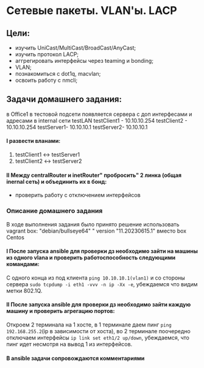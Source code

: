 # Сетевые пакеты. VLAN'ы. LACP

## Цели: 
- изучить UniCast/MultiCast/BroadCast/AnyCast;
- изучить протокол LACP;
- аггрегировать интерфейсы через teaming и bonding;
- VLAN;
- познакомиться с dot1q, macvlan;
- освоить работу с nmcli;

## Задачи домашнего задания:
в Office1 в тестовой подсети появляется сервера с доп интерфесами и адресами
в internal сети testLAN
    testClient1 - 10.10.10.254
    testClient2 - 10.10.10.254
    testServer1- 10.10.10.1
    testServer2- 10.10.10.1

#### I развести вланами:

1) testClient1 <-> testServer1
2) testClient2 <-> testServer2


#### II  Между centralRouter и inetRouter" пробросить" 2 линка (общая inernal сеть) и объединить их в бонд:
- проверить работу c отключением интерфейсов

### Описание домашнего задания

В ходе выполнения задания было принято решение использовать vagrant box: "debian/bullseye64" " version "11.20230615.1" вместо box Centos

#### I После запуска ansible для проверки дз необходимо зайти на машины из одного vlana и проверить работоспособность следующими командами:
С одного конца из под клиента ```ping 10.10.10.1(vlan1)``` и со стороны сервера ```sudo tcpdump -i eth1 -vvv -n ip -Xx -e```, убеждаемся что видим метки 802.1Q.
#### II После запуска ansible для проверки дз необходимо зайти каждую машину и проверить агрегацию портов:
Откроем 2 терминала на 1 хосте, в 1 терминале даем пинг ```ping 192.168.255.2```(ip в зависимости от хоста), во 2 терминале поочередно отключаем интерфейсы ```ip link set eth1/2 up/down```, убеждаемся, что пинг идет несмотря на вывод 1 из интерфейсов.

#### В ansible задачи сопровождаются комментариями
